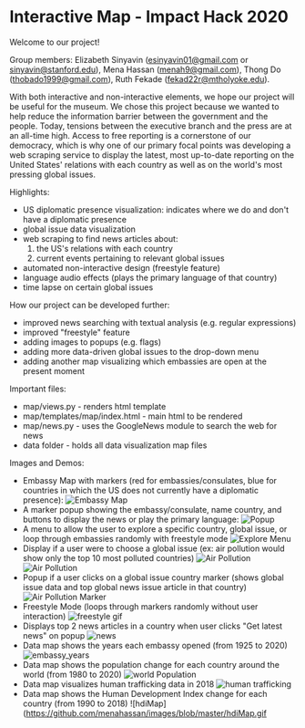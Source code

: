# Interactive Map - Impact Hack 2020
Welcome to our project!

Group members:
Elizabeth Sinyavin (esinyavin01@gmail.com or sinyavin@stanford.edu), 
Mena Hassan (menah9@gmail.com), 
Thong Do (thobado1999@gmail.com), 
Ruth Fekade (fekad22r@mtholyoke.edu).

With both interactive and non-interactive elements, we hope our project will be useful for the museum. We chose this project because we wanted to help reduce the information barrier between the government and the people. Today, tensions between the executive branch and the press are at an all-time high. Access to free reporting is a cornerstone of our democracy, which is why one of our primary focal points was developing a web scraping service to display the latest, most up-to-date reporting on the United States' relations with each country as well as on the world's most pressing global issues.

Highlights: 
- US diplomatic presence visualization: indicates where we do and don't have a diplomatic presence
- global issue data visualization
- web scraping to find news articles about:
  1) the US's relations with each country
  2) current events pertaining to relevant global issues
- automated non-interactive design (freestyle feature)
- language audio effects (plays the primary language of that country)
- time lapse on certain global issues

How our project can be developed further:
- improved news searching with textual analysis (e.g. regular expressions)
- improved "freestyle" feature
- adding images to popups (e.g. flags)
- adding more data-driven global issues to the drop-down menu
- adding another map visualizing which embassies are open at the present moment


Important files:
- map/views.py - renders html template 
- map/templates/map/index.html - main html to be rendered
- map/news.py - uses the GoogleNews module to search the web for news
- data folder - holds all data visualization map files

Images and Demos:
- Embassy Map with markers (red for embassies/consulates, blue for countries in which the US does not currently have a diplomatic presence):
![Embassy Map](https://github.com/menahassan/images/blob/master/embassy%20markers.PNG)
- A marker popup showing the embassy/consulate, name country, and buttons to display the news or play the primary language:
![Popup](https://github.com/menahassan/images/blob/master/marker%20popup.png)
- A menu to allow the user to explore a specific country, global issue, or loop through embassies randomly with freestyle mode
![Explore Menu](https://github.com/menahassan/images/blob/master/exploremenu.png)
- Display if a user were to choose a global issue (ex: air pollution would show only the top 10 most polluted countries)
![Air Pollution](https://github.com/menahassan/images/blob/master/airpoluutiontitle.PNG)
![Air Pollution](https://github.com/menahassan/images/blob/master/airPoluutionmap.png)
- Popup if a user clicks on a global issue country marker (shows global issue data and top global news issue article in that country)
![Air Pollution Marker](https://github.com/menahassan/images/blob/master/airpollutionmarker.png)
- Freestyle Mode (loops through markers randomly without user interaction)
![freestyle gif](https://github.com/menahassan/images/blob/master/freestyle_mode.gif)
- Displays top 2 news articles in a country when user clicks "Get latest news" on popup
![news](https://github.com/menahassan/images/blob/master/news.png)
- Data map shows the years each embassy opened (from 1925 to 2020)
![embassy_years](https://github.com/menahassan/images/blob/master/embassy_map.gif)
- Data map shows the population change for each country around the world (from 1980 to 2020)
![world Population](https://github.com/menahassan/images/blob/master/world_pop.gif)
- Data map visualizes human trafficking data in 2018 
![human trafficking](https://github.com/menahassan/images/blob/master/humanTraficking.png)
- Data map shows the Human Development Index change for each country (from 1990 to 2018)
![hdiMap](https://github.com/menahassan/images/blob/master/hdiMap.gif
